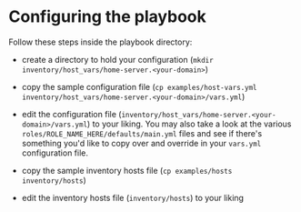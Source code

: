 # Configuring the playbook

Follow these steps inside the playbook directory:

- create a directory to hold your configuration (`mkdir inventory/host_vars/home-server.<your-domain>`)

- copy the sample configuration file (`cp examples/host-vars.yml inventory/host_vars/home-server.<your-domain>/vars.yml`)

- edit the configuration file (`inventory/host_vars/home-server.<your-domain>/vars.yml`) to your liking. You may also take a look at the various `roles/ROLE_NAME_HERE/defaults/main.yml` files and see if there's something you'd like to copy over and override in your `vars.yml` configuration file.

- copy the sample inventory hosts file (`cp examples/hosts inventory/hosts`)

- edit the inventory hosts file (`inventory/hosts`) to your liking
